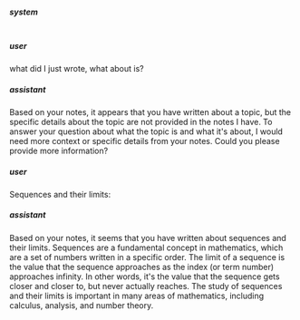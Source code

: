 ##### system
```sc-context
```

##### user
what did I just wrote, what about is?

##### assistant
Based on your notes, it appears that you have written about a topic, but the specific details about the topic are not provided in the notes I have. To answer your question about what the topic is and what it's about, I would need more context or specific details from your notes. Could you please provide more information?

##### user
Sequences and their limits:

##### assistant
 Based on your notes, it seems that you have written about sequences and their limits. Sequences are a fundamental concept in mathematics, which are a set of numbers written in a specific order. The limit of a sequence is the value that the sequence approaches as the index (or term number) approaches infinity. In other words, it's the value that the sequence gets closer and closer to, but never actually reaches. The study of sequences and their limits is important in many areas of mathematics, including calculus, analysis, and number theory.
